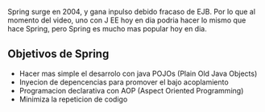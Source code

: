 Spring surge en 2004, y gana inpulso debido fracaso de EJB. Por lo que al momento del video, uno con J EE hoy en dia podria hacer lo mismo que hace Spring, pero Spring es mucho mas popular hoy en dia. 


## Objetivos de Spring
- Hacer mas simple el desarrolo con java POJOs (Plain Old Java Objects)
- Inyecion de depencencias para promover el bajo acoplamiento
- Programacion declarativa con AOP (Aspect Oriented Programming)
- Minimiza la repeticion de codigo 



